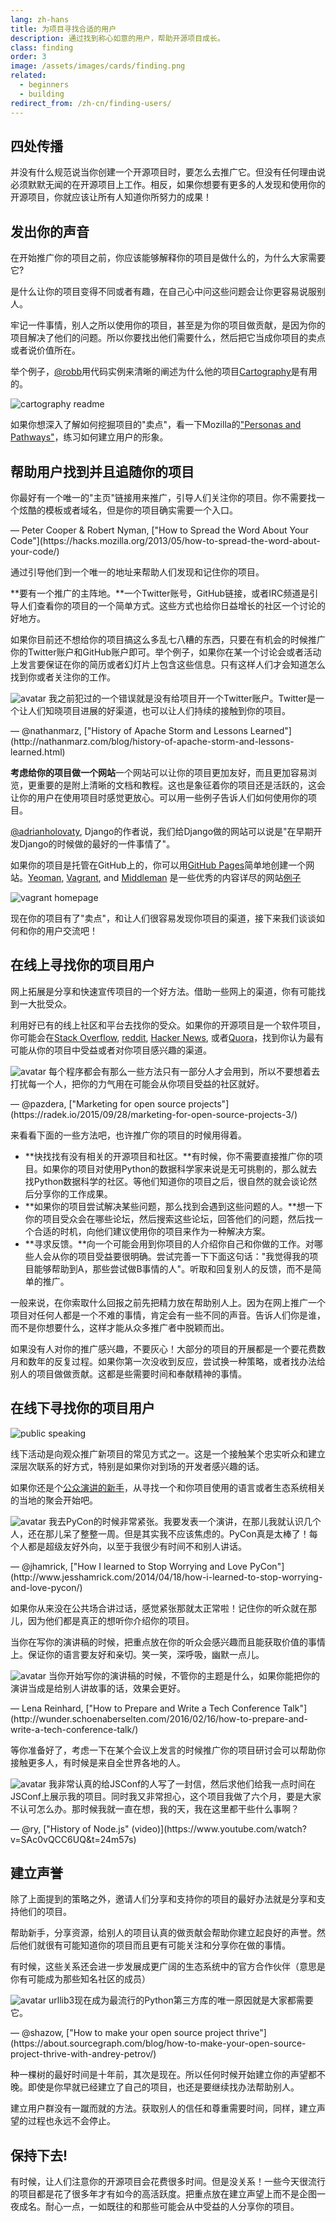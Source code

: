 ```yaml
---
lang: zh-hans
title: 为项目寻找合适的用户
description: 通过找到称心如意的用户，帮助开源项目成长。
class: finding
order: 3
image: /assets/images/cards/finding.png
related:
  - beginners
  - building
redirect_from: /zh-cn/finding-users/
---
```


## 四处传播

并没有什么规范说当你创建一个开源项目时，要怎么去推广它。但没有任何理由说必须默默无闻的在开源项目上工作。相反，如果你想要有更多的人发现和使用你的开源项目，你就应该让所有人知道你所努力的成果！

## 发出你的声音

在开始推广你的项目之前，你应该能够解释你的项目是做什么的，为什么大家需要它?

是什么让你的项目变得不同或者有趣，在自己心中问这些问题会让你更容易说服别人。

牢记一件事情，别人之所以使用你的项目，甚至是为你的项目做贡献，是因为你的项目解决了他们的问题。所以你要找出他们需要什么，然后把它当成你项目的卖点或者说价值所在。

举个例子，[@robb](https://github.com/robb)用代码实例来清晰的阐述为什么他的项目[Cartography](https://github.com/robb/Cartography)是有用的。

![cartography readme](/assets/images/finding-users/cartography.jpg)

如果你想深入了解如何挖掘项目的"卖点"，看一下Mozilla的["Personas and Pathways"](https://mozillascience.github.io/working-open-workshop/personas_pathways/)，练习如何建立用户的形象。

## 帮助用户找到并且追随你的项目

<aside markdown="1" class="pquote">
  你最好有一个唯一的"主页"链接用来推广，引导人们关注你的项目。你不需要找一个炫酷的模板或者域名，但是你的项目确实需要一个入口。
  <p markdown="1" class="pquote-credit">
— Peter Cooper & Robert Nyman, ["How to Spread the Word About Your Code"](https://hacks.mozilla.org/2013/05/how-to-spread-the-word-about-your-code/)
  </p>
</aside>

通过引导他们到一个唯一的地址来帮助人们发现和记住你的项目。

**要有一个推广的主阵地。**一个Twitter账号，GitHub链接，或者IRC频道是引导人们查看你的项目的一个简单方式。这些方式也给你日益增长的社区一个讨论的好地方。

如果你目前还不想给你的项目搞这么多乱七八糟的东西，只要在有机会的时候推广你的Twitter账户和GitHub账户即可。举个例子，如果你在某一个讨论会或者活动上发言要保证在你的简历或者幻灯片上包含这些信息。只有这样人们才会知道怎么找到你或者关注你的工作。

<aside markdown="1" class="pquote">
  <img src="https://avatars.githubusercontent.com/nathanmarz?s=180" class="pquote-avatar" alt="avatar">
  我之前犯过的一个错误就是没有给项目开一个Twitter账户。Twitter是一个让人们知晓项目进展的好渠道，也可以让人们持续的接触到你的项目。
  <p markdown="1" class="pquote-credit">
— @nathanmarz, ["History of Apache Storm and Lessons Learned"](http://nathanmarz.com/blog/history-of-apache-storm-and-lessons-learned.html)
  </p>
</aside>

**考虑给你的项目做一个网站**一个网站可以让你的项目更加友好，而且更加容易浏览，更重要的是附上清晰的文档和教程。这也是象征着你的项目还是活跃的，这会让你的用户在使用项目时感觉更放心。可以用一些例子告诉人们如何使用你的项目。

[@adrianholovaty](https://news.ycombinator.com/item?id=7531689), Django的作者说，我们给Django做的网站可以说是"在早期开发Django的时候做的最好的一件事情了"。

如果你的项目是托管在GitHub上的，你可以用[GitHub Pages](https://pages.github.com/)简单地创建一个网站。[Yeoman](http://yeoman.io/), [Vagrant](https://www.vagrantup.com/), and [Middleman](https://middlemanapp.com/) 是一些优秀的内容详尽的网站[例子](https://github.com/showcases/github-pages-examples)

![vagrant homepage](/assets/images/finding-users/vagrant_homepage.png)

现在你的项目有了"卖点"，和让人们很容易发现你项目的渠道，接下来我们谈谈如何和你的用户交流吧！

## 在线上寻找你的项目用户

网上拓展是分享和快速宣传项目的一个好方法。借助一些网上的渠道，你有可能找到一大批受众。

利用好已有的线上社区和平台去找你的受众。如果你的开源项目是一个软件项目，你可能会在[Stack Overflow](https://stackoverflow.com/), [reddit](https://www.reddit.com), [Hacker News](https://news.ycombinator.com/), 或者[Quora](https://www.quora.com/)，找到你认为最有可能从你的项目中受益或者对你项目感兴趣的渠道。

<aside markdown="1" class="pquote">
  <img src="https://avatars.githubusercontent.com/pazdera?s=180" class="pquote-avatar" alt="avatar">
  每个程序都会有那么一些方法只有一部分人才会用到，所以不要想着去打扰每一个人，把你的力气用在可能会从你项目受益的社区就好。
  <p markdown="1" class="pquote-credit">
— @pazdera, ["Marketing for open source projects"](https://radek.io/2015/09/28/marketing-for-open-source-projects-3/)
  </p>
</aside>

来看看下面的一些方法吧，也许推广你的项目的时候用得着。

* **快找找有没有相关的开源项目和社区。**有时候，你不需要直接推广你的项目。如果你的项目对使用Python的数据科学家来说是无可挑剔的，那么就去找Python数据科学的社区。等他们知道你的项目之后，很自然的就会谈论然后分享你的工作成果。
* **如果你的项目尝试解决某些问题，那么找到会遇到这些问题的人。**想一下你的项目受众会在哪些论坛，然后搜索这些论坛，回答他们的问题，然后找一个合适的时机，向他们建议使用你的项目来作为一种解决方案。
* **寻求反馈。**向一个可能会用到你项目的人介绍你自己和你做的工作。对哪些人会从你的项目受益要很明确。尝试完善一下下面这句话："我觉得我的项目能够帮助到A，那些尝试做B事情的人"。听取和回复别人的反馈，而不是简单的推广。

一般来说，在你索取什么回报之前先把精力放在帮助别人上。因为在网上推广一个项目对任何人都是一个不难的事情，肯定会有一些不同的声音。告诉人们你是谁，而不是你想要什么，这样才能从众多推广者中脱颖而出。

如果没有人对你的推广感兴趣，不要灰心！大部分的项目的开展都是一个要花费数月和数年的反复过程。如果你第一次没收到反应，尝试换一种策略，或者找办法给别人的项目做做贡献。这都是些需要时间和奉献精神的事情。

## 在线下寻找你的项目用户

![public speaking](/assets/images/finding-users/public_speaking.jpg)

线下活动是向观众推广新项目的常见方式之一。这是一个接触某个忠实听众和建立深层次联系的好方式，特别是如果你对到场的开发者感兴趣的话。

如果你还是个[公众演讲的新手](https://speaking.io/)，从寻找一个和你项目使用的语言或者生态系统相关的当地的聚会开始吧。

<aside markdown="1" class="pquote">
  <img src="https://avatars.githubusercontent.com/jhamrick?s=180" class="pquote-avatar" alt="avatar">
  我去PyCon的时候非常紧张。我要发表一个演讲，在那儿我就认识几个人，还在那儿呆了整整一周。但是其实我不应该焦虑的。PyCon真是太棒了！每个人都是超级友好外向，以至于我很少有时间不和别人讲话。
  <p markdown="1" class="pquote-credit">
— @jhamrick, ["How I learned to Stop Worrying and Love PyCon"](http://www.jesshamrick.com/2014/04/18/how-i-learned-to-stop-worrying-and-love-pycon/)
  </p>
</aside>

如果你从来没在公共场合讲过话，感觉紧张那就太正常啦！记住你的听众就在那儿，因为他们都是真正的想听你介绍你的项目。

当你在写你的演讲稿的时候，把重点放在你的听众会感兴趣而且能获取价值的事情上。保证你的语言要友好和亲切。笑一笑，深呼吸，幽默一点儿。

<aside markdown="1" class="pquote">
  <img src="/assets/images/finding-users/lena.jpg" class="pquote-avatar" alt="avatar">
  当你开始写你的演讲稿的时候，不管你的主题是什么，如果你能把你的演讲当成是给别人讲故事的话，效果会更好。
  <p markdown="1" class="pquote-credit">
— Lena Reinhard, ["How to Prepare and Write a Tech Conference Talk"](http://wunder.schoenaberselten.com/2016/02/16/how-to-prepare-and-write-a-tech-conference-talk/)
  </p>
</aside>

等你准备好了，考虑一下在某个会议上发言的时候推广你的项目研讨会可以帮助你接触更多人，有时候是来自全世界各地的人。

<aside markdown="1" class="pquote">
  <img src="https://avatars.githubusercontent.com/ry?s=180" class="pquote-avatar" alt="avatar">
  我非常认真的给JSConf的人写了一封信，然后求他们给我一点时间在JSConf上展示我的项目。同时我又非常担心，这个项目我做了六个月，要是大家不认可怎么办。那时候我就一直在想，我的天，我在这里都干些什么事啊？
  <p markdown="1" class="pquote-credit">
— @ry, ["History of Node.js" (video)](https://www.youtube.com/watch?v=SAc0vQCC6UQ&t=24m57s)
  </p>
</aside>

## 建立声誉

除了上面提到的策略之外，邀请人们分享和支持你的项目的最好办法就是分享和支持他们的项目。

帮助新手，分享资源，给别人的项目认真的做贡献会帮助你建立起良好的声誉。然后他们就很有可能知道你的项目而且更有可能关注和分享你在做的事情。

有时候，这些关系还会进一步发展成更广阔的生态系统中的官方合作伙伴（意思是你有可能成为那些知名社区的成员）

<aside markdown="1" class="pquote">
  <img src="https://avatars.githubusercontent.com/shazow?s=180" class="pquote-avatar" alt="avatar">
  urllib3现在成为最流行的Python第三方库的唯一原因就是大家都需要它。
  <p markdown="1" class="pquote-credit">
— @shazow, ["How to make your open source project thrive"](https://about.sourcegraph.com/blog/how-to-make-your-open-source-project-thrive-with-andrey-petrov/)
  </p>
</aside>

种一棵树的最好时间是十年前，其次是现在。所以任何时候开始建立你的声望都不晚。即使是你早就已经建立了自己的项目，也还是要继续找办法帮助别人。

建立用户群没有一蹴而就的方法。获取别人的信任和尊重需要时间，同样，建立声望的过程也永远不会停止。

## 保持下去!

有时候，让人们注意你的开源项目会花费很多时间。但是没关系！一些今天很流行的项目都是花了很多年才有如今的高活跃度。把重点放在建立声望上而不是企图一夜成名。耐心一点，一如既往的和那些可能会从中受益的人分享你的项目。
